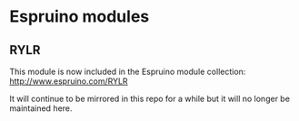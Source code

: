 # Espruino modules

## RYLR

This module is now included in the Espruino module collection: http://www.espruino.com/RYLR

It will continue to be mirrored in this repo for a while but it will no longer be maintained here.
